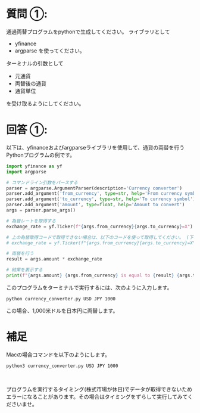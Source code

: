 # 質問 ①:

通過両替プログラムをpythonで生成してください。
ライブラリとして

- yfinance
- argparse
  を使ってください。

ターミナルの引数として

- 元通貨
- 両替後の通貨
- 通貨単位

を受け取るようにしてください。

# 回答 ①:

以下は、yfinanceおよびargparseライブラリを使用して、通貨の両替を行うPythonプログラムの例です。

```python
import yfinance as yf
import argparse

# コマンドライン引数をパースする
parser = argparse.ArgumentParser(description='Currency converter')
parser.add_argument('from_currency', type=str, help='From currency symbol')
parser.add_argument('to_currency', type=str, help='To currency symbol')
parser.add_argument('amount', type=float, help='Amount to convert')
args = parser.parse_args()

# 為替レートを取得する
exchange_rate = yf.Ticker(f"{args.from_currency}{args.to_currency}=X").history(period="1d")["Close"].iloc[0]

# 上の為替取得コードで取得できない場合は、以下のコードを使って取得してください。 (下の行の先頭の # を削除する)
# exchange_rate = yf.Ticker(f"{args.from_currency}{args.to_currency}=X").history()["Close"].iloc[0]

# 両替を行う
result = args.amount * exchange_rate

# 結果を表示する
print(f"{args.amount} {args.from_currency} is equal to {result} {args.to_currency}")

```

このプログラムをターミナルで実行するには、次のように入力します。

`python currency_converter.py USD JPY 1000`

この場合、1,000米ドルを日本円に両替します。

# 補足

Macの場合コマンドを以下のようにします。

`python3 currency_converter.py USD JPY 1000`

<br>

プログラムを実行するタイミング(株式市場が休日)でデータが取得できないためエラーになることがあります。その場合はタイミングをずらして実行してみてくださいませ。
